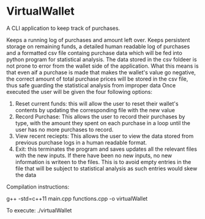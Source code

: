 # VirtualWallet
A CLI application to keep track of purchases. 

Keeps a running log of purchases and amount left over. Keeps persistent storage on remaining funds, a detailed human readable log of purchases and a formatted csv file containg purchase data which will be fed into python program for statistical analysis.
The data stored in the csv foldeer is not prone to error from the wallet side of the application.
What this means is that even aif a purchase is made that makes the wallet's value go negative, the correct amount of total purchase prices will be stored in the csv file, thus safe guarding the statistical analysis from improper data
Once executed the user will be given the four following options:
1. Reset current funds: this will allow the user to reset their wallet's contents by updating the corresponding file with the new value
2. Record Purchase: This allows the user to record their purchases by type, with the amount they spent on each purchase in a loop until the user has no more purchases to record.
3. View recent reciepts: This allows the user to view the data stored from previous purchase logs in a human readable format. 
4. Exit: this terminates the program and saves updates all the relevant files with the new inputs. If there have been no new inputs, no new information is writeen to the files. This is to avoid empty entries in the file that will be subject to statistical analysis as such entries would skew the data

Compilation instructions:

g++ -std=c++11 main.cpp functions.cpp -o virtualWallet

To execute:
./virtualWallet
